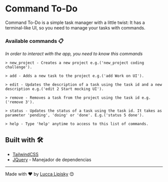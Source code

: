 # Command To-Do

Command To-Do is a simple task manager with a little twist: It has a terminal-like UI, so you need to manage your tasks with commands.


### Available commands 📋

_In order to interact with the app, you need to know this commands_

```
> new_project - Creates a new project e.g.('new_project coding challenge').

> add - Adds a new task to the project e.g.('add Work on UI').

> edit - Updates the description of a task using the task id and a new description e.g.('edit 2 Start mocking UI').

> remove - Removes a task from the project using the task id e.g.('remove 3').

> status - Updates the status of a task using the task id. It takes as parameter 'pending', 'doing' or 'done'. E.g.('status 5 done').

> help - Type 'help' anytime to access to this list of commands.
```


## Built with 🛠️

* [TailwindCSS](https://tailwindcss.com/)
* [JQuery](https://jquery.com/) - Manejador de dependencias


---
Made with ❤️  by [Lucca Lipisky](https://www.linkedin.com/in/luccalipisky/) 😊
